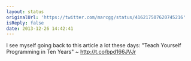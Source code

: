 ```yaml
---
layout: status
originalUrl: 'https://twitter.com/marcgg/status/416217507620745216'
isReply: false
date: 2013-12-26 14:42:41
---
```


I see myself going back to this article a lot these days: "Teach Yourself Programming in Ten Years" ~ http://t.co/bpd166JVJr
